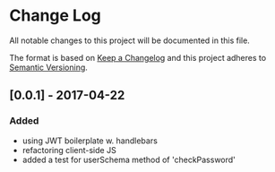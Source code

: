 # Change Log
All notable changes to this project will be documented in this file.

The format is based on [Keep a Changelog](http://keepachangelog.com/)
and this project adheres to [Semantic Versioning](http://semver.org/).


## [0.0.1] - 2017-04-22
### Added
- using JWT boilerplate w. handlebars
- refactoring client-side JS
- added a test for userSchema method of 'checkPassword'
